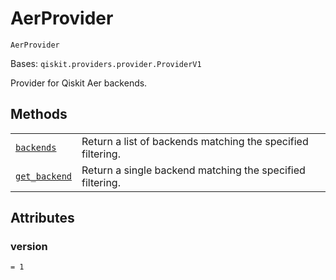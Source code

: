 # AerProvider



`AerProvider`

Bases: `qiskit.providers.provider.ProviderV1`

Provider for Qiskit Aer backends.

## Methods

|                                                                                                                                                           |                                                             |
| --------------------------------------------------------------------------------------------------------------------------------------------------------- | ----------------------------------------------------------- |
| [`backends`](qiskit.providers.aer.AerProvider.backends#qiskit.providers.aer.AerProvider.backends "qiskit.providers.aer.AerProvider.backends")             | Return a list of backends matching the specified filtering. |
| [`get_backend`](qiskit.providers.aer.AerProvider.get_backend#qiskit.providers.aer.AerProvider.get_backend "qiskit.providers.aer.AerProvider.get_backend") | Return a single backend matching the specified filtering.   |

## Attributes



### version

`= 1`
